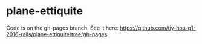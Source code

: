 # plane-ettiquite

Code is on the gh-pages branch. See it here: https://github.com/tiy-hou-q1-2016-rails/plane-ettiquite/tree/gh-pages
